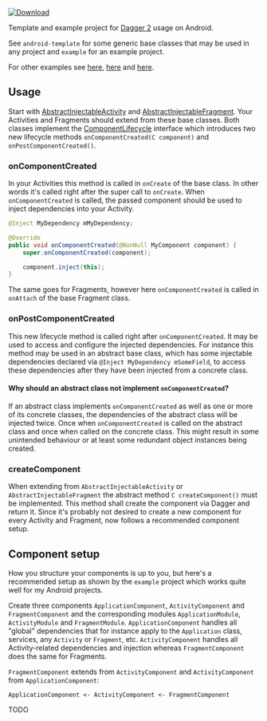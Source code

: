 [ ![Download](https://api.bintray.com/packages/svenjacobs/android/com.svenjacobs.dagger%3Aandroid-template/images/download.svg) ](https://bintray.com/svenjacobs/android/com.svenjacobs.dagger%3Aandroid-template/_latestVersion)

Template and example project for [Dagger 2](http://google.github.io/dagger/) usage on Android.

See `android-template` for some generic base classes that may be used in any project and `example` for an example project.

For other examples see [here](https://github.com/google/dagger/tree/master/examples/android-simple),
[here](https://github.com/google/dagger/tree/master/examples/android-activity-graphs)
and [here](https://github.com/gk5885/dagger-android-sample).

## Usage

Start with [AbstractInjectableActivity](https://github.com/svenjacobs/dagger2-android-template/blob/master/android-template/src/main/java/com/svenjacobs/dagger/inject/AbstractInjectableActivity.java) and [AbstractInjectableFragment](https://github.com/svenjacobs/dagger2-android-template/blob/master/android-template/src/main/java/com/svenjacobs/dagger/inject/AbstractInjectableFragment.java). Your Activities and Fragments should extend from these base classes. Both classes implement the [ComponentLifecycle](https://github.com/svenjacobs/dagger2-android-template/blob/master/android-template/src/main/java/com/svenjacobs/dagger/inject/ComponentLifecycle.java) interface which introduces two new lifecycle methods `onComponentCreated(C component)` and `onPostComponentCreated()`.

### onComponentCreated

In your Activities this method is called in `onCreate` of the base class. In other words it's called right after the super call to `onCreate`. When `onComponentCreated` is called, the passed component should be used to inject dependencies into your Activity.

```java
@Inject MyDependency mMyDependency;

@Override
public void onComponentCreated(@NonNull MyComponent component) {
    super.onComponentCreated(component);

    component.inject(this);
}
```

The same goes for Fragments, however here `onComponentCreated` is called in `onAttach` of the base Fragment class.

### onPostComponentCreated

This new lifecycle method is called right after `onComponentCreated`. It may be used to access and configure the injected dependencies. For instance this method may be used in an abstract base class, which has some injectable dependencies declared via `@Inject MyDependency mSomeField`, to access these dependencies after they have been injected from a concrete class.

#### Why should an abstract class not implement `onComponentCreated`?

If an abstract class implements `onComponentCreated` as well as one or more of its concrete classes, the dependencies of the abstract class will be injected twice. Once when `onComponentCreated` is called on the abstract class and once when called on the concrete class. This might result in some unintended behaviour or at least some redundant object instances being created.

### createComponent

When extending from `AbstractInjectableActivity` or `AbstractInjectableFragment` the abstract method `C createComponent()` must be implemented. This method shall create the component via Dagger and return it. Since it's probably not desired to create a new component for every Activity and Fragment, now follows a recommended component setup.

## Component setup

How you structure your components is up to you, but here's a recommended setup as shown by the `example` project which works quite well for my Android projects.

Create three components `ApplicationComponent`, `ActivityComponent` and `FragmentComponent` and the corresponding modules `ApplicationModule`, `ActivityModule` and `FragmentModule`. `ApplicationComponent` handles all "global" dependencies that for instance apply to the `Application` class, services, any `Activity` or `Fragment`, etc. `ActivityComponent` handles all Activity-related dependencies and injection whereas `FragmentComponent` does the same for Fragments.

`FragmentComponent` extends from `ActivityComponent` and `ActivityComponent` from `ApplicationComponent`:

```
ApplicationComponent <- ActivityComponent <- FragmentComponent
```

TODO